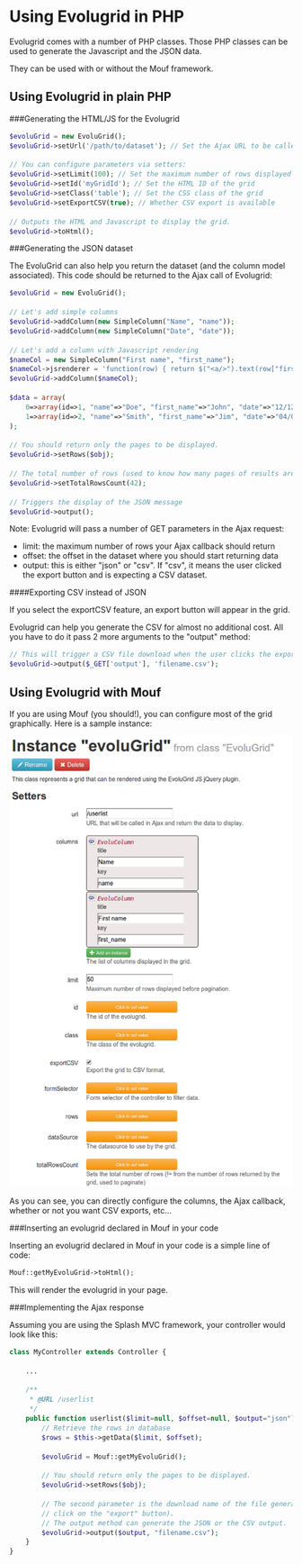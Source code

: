 Using Evolugrid in PHP
======================

Evolugrid comes with a number of PHP classes.
Those PHP classes can be used to generate the Javascript and the JSON data.

They can be used with or without the Mouf framework.

Using Evolugrid in plain PHP
----------------------------

###Generating the HTML/JS for the Evolugrid

```php
$evoluGrid = new EvoluGrid();
$evoluGrid->setUrl('/path/to/dataset'); // Set the Ajax URL to be called

// You can configure parameters via setters:
$evoluGrid->setLimit(100); // Set the maximum number of rows displayed
$evoluGrid->setId('myGridId'); // Set the HTML ID of the grid
$evoluGrid->setClass('table'); // Set the CSS class of the grid
$evoluGrid->setExportCSV(true); // Whether CSV export is available

// Outputs the HTML and Javascript to display the grid.
$evoluGrid->toHtml();
```

###Generating the JSON dataset

The EvoluGrid can also help you return the dataset (and the column model associated).
This code should be returned to the Ajax call of Evolugrid:

```php
$evoluGrid = new EvoluGrid();

// Let's add simple columns
$evoluGrid->addColumn(new SimpleColumn("Name", "name"));
$evoluGrid->addColumn(new SimpleColumn("Date", "date"));

// Let's add a column with Javascript rendering
$nameCol = new SimpleColumn("First name", "first_name");
$nameCol->jsrenderer = 'function(row) { return $("<a/>").text(row["first_name"]).attr("href", "'.ROOT_URL.'admin/client/edition.php?id="+row.id) }';
$evoluGrid->addColumn($nameCol);

$data = array(
	0=>array(id=>1, "name"=>"Doe", "first_name"=>"John", "date"=>"12/12/12"),
	1=>array(id=>2, "name"=>"Smith", "first_name"=>"Jim", "date"=>"04/01/13"),
);

// You should return only the pages to be displayed.
$evoluGrid->setRows($obj);

// The total number of rows (used to know how many pages of results are returned.
$evoluGrid->setTotalRowsCount(42);

// Triggers the display of the JSON message
$evoluGrid->output();
```

Note: Evolugrid will pass a number of GET parameters in the Ajax request:

- limit: the maximum number of rows your Ajax callback should return 
- offset: the offset in the dataset where you should start returning data
- output: this is either "json" or "csv". If "csv", it means the user clicked the export button and is expecting a CSV dataset. 

####Exporting CSV instead of JSON

If you select the exportCSV feature, an export button will appear in the grid.

Evolugrid can help you generate the CSV for almost no additional cost.
All you have to do it pass 2 more arguments to the "output" method:

```php
// This will trigger a CSV file download when the user clicks the export button in Evolugrid.
$evoluGrid->output($_GET['output'], 'filename.csv');
```


Using Evolugrid with Mouf
-------------------------

If you are using Mouf (you should!), you can configure most of the grid graphically.
Here is a sample instance:

![Instance image](images/sample_instance.png)

As you can see, you can directly configure the columns, the Ajax callback, whether or not you want CSV exports, etc...

###Inserting an evolugrid declared in Mouf in your code

Inserting an evolugrid declared in Mouf in your code is a simple line of code:

```php
Mouf::getMyEvoluGrid->toHtml();
```

This will render the evolugrid in your page.

###Implementing the Ajax response

Assuming you are using the Splash MVC framework, your controller would look like this:

```php
class MyController extends Controller {

	...

	/**
	 * @URL /userlist
	 */
	public function userlist($limit=null, $offset=null, $output="json") {
		// Retrieve the rows in database
		$rows = $this->getData($limit, $offset);
		
		$evoluGrid = Mouf::getMyEvoluGrid();
		
		// You should return only the pages to be displayed.
		$evoluGrid->setRows($obj);
		
		// The second parameter is the download name of the file generated (should the user
		// click on the "export" button).
		// The output method can generate the JSON or the CSV output.
		$evoluGrid->output($output, "filename.csv");
	}
}
```
